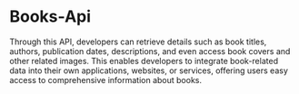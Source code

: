 # Books-Api
Through this API, developers can retrieve details such as book titles, authors, publication dates, descriptions, and even access book covers and other related images. This enables developers to integrate book-related data into their own applications, websites, or services, offering users easy access to comprehensive information about books.
